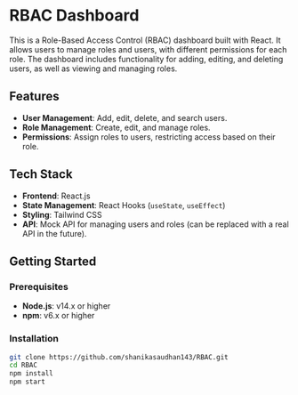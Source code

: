# RBAC Dashboard

This is a Role-Based Access Control (RBAC) dashboard built with React. It allows users to manage roles and users, with different permissions for each role. The dashboard includes functionality for adding, editing, and deleting users, as well as viewing and managing roles.

## Features
- **User Management**: Add, edit, delete, and search users.
- **Role Management**: Create, edit, and manage roles.
- **Permissions**: Assign roles to users, restricting access based on their role.

## Tech Stack
- **Frontend**: React.js
- **State Management**: React Hooks (`useState`, `useEffect`)
- **Styling**: Tailwind CSS
- **API**: Mock API for managing users and roles (can be replaced with a real API in the future).

## Getting Started

### Prerequisites
- **Node.js**: v14.x or higher
- **npm**: v6.x or higher

### Installation

   ```bash
   git clone https://github.com/shanikasaudhan143/RBAC.git
   cd RBAC
   npm install
   npm start

